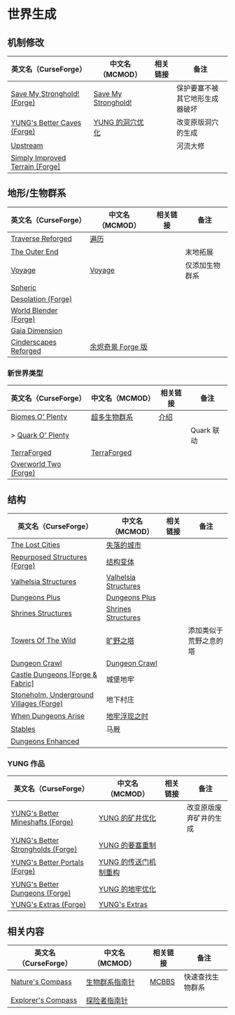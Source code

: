 # 世界生成

## 机制修改

| 英文名（CurseForge）                                                                                    | 中文名（MCMOD）                                             | 相关链接 | 备注                           |
| ------------------------------------------------------------------------------------------------------- | ----------------------------------------------------------- | -------- | ------------------------------ |
| [Save My Stronghold! (Forge)](https://www.curseforge.com/minecraft/mc-mods/save-my-stronghold)          | [Save My Stronghold!](https://www.mcmod.cn/class/3459.html) |          | 保护要塞不被其它地形生成器破坏 |
| [YUNG's Better Caves (Forge)](https://www.curseforge.com/minecraft/mc-mods/yungs-better-caves)          | [YUNG 的洞穴优化](https://www.mcmod.cn/class/1981.html)     |          | 改变原版洞穴的生成             |
| [Upstream](https://www.curseforge.com/minecraft/mc-mods/upstream)                                       |                                                             |          | 河流大修                       |
| [Simply Improved Terrain [Forge]](https://www.curseforge.com/minecraft/mc-mods/simply-improved-terrain) |                                                             |          |                                |

## 地形/生物群系

| 英文名（CurseForge）                                                                        | 中文名（MCMOD）                                           | 相关链接 | 备注           |
| ------------------------------------------------------------------------------------------- | --------------------------------------------------------- | -------- | -------------- |
| [Traverse Reforged](https://www.curseforge.com/minecraft/mc-mods/traverse-reforged)         | [遍历](https://www.mcmod.cn/class/1416.html)              |          |                |
| [The Outer End](https://www.curseforge.com/minecraft/mc-mods/the-outer-end)                 |                                                           |          | 末地拓展       |
| [Voyage](https://www.curseforge.com/minecraft/mc-mods/voyage)                               | [Voyage](https://www.mcmod.cn/class/2420.html)            |          | 仅添加生物群系 |
| [Spheric](https://www.curseforge.com/minecraft/mc-mods/spheric)                             |                                                           |          |                |
| [Desolation (Forge)](https://www.curseforge.com/minecraft/mc-mods/desolation-forge)         |                                                           |          |                |
| [World Blender (Forge)](https://www.curseforge.com/minecraft/mc-mods/worldblender)          |                                                           |          |                |
| [Gaia Dimension](https://www.curseforge.com/minecraft/mc-mods/gaia-dimension)               |                                                           |          |                |
| [Cinderscapes Reforged](https://www.curseforge.com/minecraft/mc-mods/cinderscapes-reforged) | [余烬奇景 Forge 版](https://www.mcmod.cn/class/4742.html) |          |                |

### 新世界类型

| 英文名（CurseForge）                                                                      | 中文名（MCMOD）                                     | 相关链接                                             | 备注       |
| ----------------------------------------------------------------------------------------- | --------------------------------------------------- | ---------------------------------------------------- | ---------- |
| [Biomes O' Plenty](https://www.curseforge.com/minecraft/mc-mods/biomes-o-plenty)          | [超多生物群系](https://www.mcmod.cn/class/108.html) | [介绍](https://www.mcbbs.net/thread-814732-1-1.html) |            |
| > [Quark O' Plenty](https://www.curseforge.com/minecraft/mc-mods/quark-o-plenty)          |                                                     |                                                      | Quark 联动 |
| [TerraForged](https://www.curseforge.com/minecraft/mc-mods/terraforged)                   | [TerraForged](https://www.mcmod.cn/class/2555.html) |                                                      |            |
| [Overworld Two (Forge)](https://www.curseforge.com/minecraft/mc-mods/overworld-two-forge) |                                                     |                                                      |            |

## 结构

| 英文名（CurseForge）                                                                                    | 中文名（MCMOD）                                              | 相关链接 | 备注                   |
| ------------------------------------------------------------------------------------------------------- | ------------------------------------------------------------ | -------- | ---------------------- |
| [The Lost Cities](https://www.curseforge.com/minecraft/mc-mods/the-lost-cities)                         | [失落的城市](https://www.mcmod.cn/class/1295.html)           |          |                        |
| [Repurposed Structures (Forge)](https://www.curseforge.com/minecraft/mc-mods/repurposed-structures)     | [结构变体](https://www.mcmod.cn/class/4518.html)             |          |                        |
| [Valhelsia Structures](https://www.curseforge.com/minecraft/mc-mods/valhelsia-structures)               | [Valhelsia Structures](https://www.mcmod.cn/class/2768.html) |          |                        |
| [Dungeons Plus](https://www.curseforge.com/minecraft/mc-mods/dungeons-plus)                             | [Dungeons Plus](https://www.mcmod.cn/class/3446.html)        |          |                        |
| [Shrines Structures](https://www.curseforge.com/minecraft/mc-mods/shrines-structures)                   | [Shrines Structures](https://www.mcmod.cn/class/4015.html)   |          |                        |
| [Towers Of The Wild](https://www.curseforge.com/minecraft/mc-mods/towers-of-the-wild)                   | [旷野之塔](https://www.mcmod.cn/class/2892.html)             |          | 添加类似于荒野之息的塔 |
| [Dungeon Crawl](https://www.curseforge.com/minecraft/mc-mods/dungeon-crawl)                             | [Dungeon Crawl](https://www.mcmod.cn/class/3105.html)        |          |                        |
| [Castle Dungeons [Forge & Fabric]](https://www.curseforge.com/minecraft/mc-mods/castle-dungeons)        | 城堡地牢                                                     |          |                        |
| [Stoneholm, Underground Villages (Forge)](https://www.curseforge.com/minecraft/mc-mods/stoneholm-forge) | 地下村庄                                                     |          |                        |
| [When Dungeons Arise](https://www.curseforge.com/minecraft/mc-mods/when-dungeons-arise)                 | [地牢浮现之时](https://www.mcmod.cn/class/3607.html)         |          |                        |
| [Stables](https://www.curseforge.com/minecraft/mc-mods/stables)                                         | 马厩                                                         |          |                        |
| [Dungeons Enhanced](https://www.curseforge.com/minecraft/mc-mods/dungeonsenhanced)                      |                                                              |          |                        |

### YUNG 作品

| 英文名（CurseForge）                                                                                           | 中文名（MCMOD）                                               | 相关链接 | 备注                   |
| -------------------------------------------------------------------------------------------------------------- | ------------------------------------------------------------- | -------- | ---------------------- |
| [YUNG's Better Mineshafts (Forge)](https://www.curseforge.com/minecraft/mc-mods/yungs-better-mineshafts-forge) | [YUNG 的矿井优化](https://www.mcmod.cn/class/2788.html)       |          | 改变原版废弃矿井的生成 |
| [YUNG's Better Strongholds (Forge)](https://www.curseforge.com/minecraft/mc-mods/yungs-better-strongholds)     | [YUNG 的要塞重制](https://www.mcmod.cn/class/3787.html)       |          |                        |
| [YUNG's Better Portals (Forge)](https://www.curseforge.com/minecraft/mc-mods/yungs-better-portals)             | [YUNG 的传送门机制重构](https://www.mcmod.cn/class/3613.html) |          |                        |
| [YUNG's Better Dungeons (Forge)](https://www.curseforge.com/minecraft/mc-mods/yungs-better-dungeons)           | [YUNG 的地牢优化](https://www.mcmod.cn/class/4429.html)       |          |                        |
| [YUNG's Extras (Forge)](https://www.curseforge.com/minecraft/mc-mods/yungs-extras)                             | [YUNG's Extras](https://www.mcmod.cn/class/4276.html)         |          |                        |

## 相关内容

| 英文名（CurseForge）                                                                 | 中文名（MCMOD）                                       | 相关链接                                              | 备注             |
| ------------------------------------------------------------------------------------ | ----------------------------------------------------- | ----------------------------------------------------- | ---------------- |
| [Nature's Compass](https://www.curseforge.com/minecraft/mc-mods/natures-compass)     | [生物群系指南针](https://www.mcmod.cn/class/754.html) | [MCBBS](https://www.mcbbs.net/thread-977694-1-1.html) | 快速查找生物群系 |
| [Explorer's Compass](https://www.curseforge.com/minecraft/mc-mods/explorers-compass) | [探险者指南针](https://www.mcmod.cn/class/4395.html)  |                                                       |                  |

